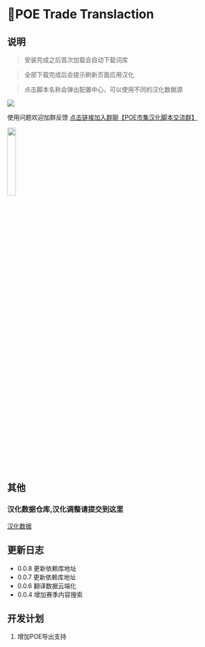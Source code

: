 # 📄POE Trade Translaction

## 说明
> 安装完成之后首次加载会自动下载词库

> 全部下载完成后会提示刷新页面应用汉化

> 点击脚本名称会弹出配置中心，可以使用不同的汉化数据源

![](https://img.caimogu.cc/data/original/editor/2023/12/31/de43eeaab9f7d6a345ae6bfd1e080b55.png)

使用问题欢迎加群反馈
[点击链接加入群聊【POE市集汉化脚本交流群】](http://qm.qq.com/cgi-bin/qm/qr?_wv=1027&k=MKMC1wN9f4yZnhabU22wxdBhkDBXIbGH&authKey=B4YcZkG5jou6hjL8hRreucltMBcPDDsfYhxak%2Fp%2Fug0WMJKQpYdQfIvZv8GoMhyO&noverify=0&group_code=278730334)

<img src="https://registry.npmmirror.com/semi-ui-ext/0.0.2/files/dist/img/poe/poe-group.png" width="20%">

## 其他

### 汉化数据仓库,汉化调整请提交到这里

[汉化数据](https://github.com/maxzhang666/POE-Trade-Translation)

## 更新日志

- 0.0.8 更新依赖库地址
- 0.0.7 更新依赖库地址
- 0.0.6 翻译数据云端化
- 0.0.4 增加赛季内容搜索

## 开发计划

1. 增加POE导出支持
